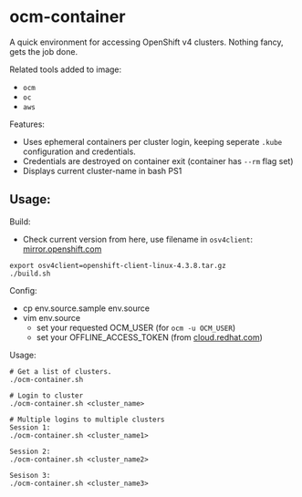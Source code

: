 # ocm-container

A quick environment for accessing OpenShift v4 clusters. Nothing fancy, gets the job done.

Related tools added to image:
* `ocm`
* `oc`
* `aws`

Features:
* Uses ephemeral containers per cluster login, keeping seperate `.kube` configuration and credentials.
* Credentials are destroyed on container exit (container has `--rm` flag set)
* Displays current cluster-name in bash PS1

## Usage:

Build:

* Check current version from here, use filename in `osv4client`:
[mirror.openshift.com](https://mirror.openshift.com/pub/openshift-v4/clients/ocp/latest/)

```
export osv4client=openshift-client-linux-4.3.8.tar.gz
./build.sh
```

Config:

* cp env.source.sample env.source
* vim env.source
  * set your requested OCM_USER (for `ocm -u OCM_USER`)
  * set your OFFLINE_ACCESS_TOKEN (from [cloud.redhat.com](https://cloud.redhat.com/))

Usage:

```
# Get a list of clusters.
./ocm-container.sh

# Login to cluster
./ocm-container.sh <cluster_name>

# Multiple logins to multiple clusters
Session 1:
./ocm-container.sh <cluster_name1>

Session 2:
./ocm-container.sh <cluster_name2>

Sesison 3:
./ocm-container.sh <cluster_name3>
```


